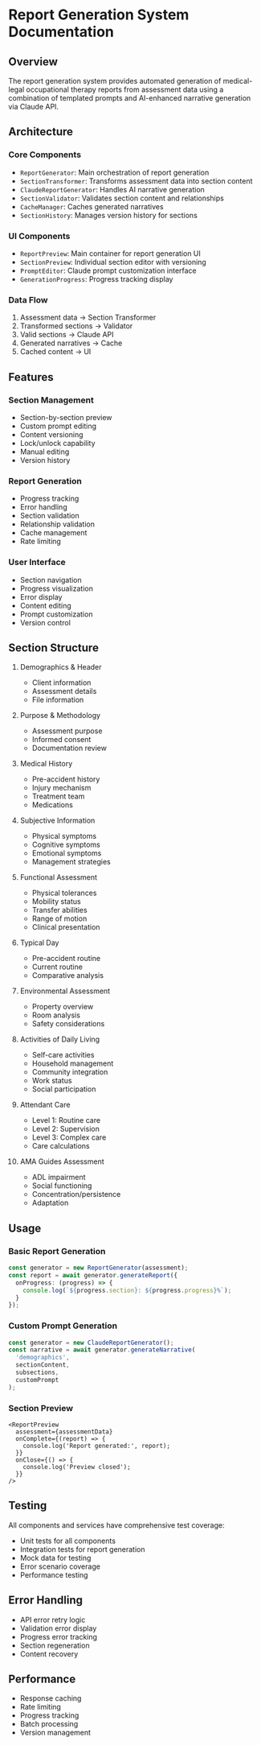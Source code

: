 # Report Generation System Documentation

## Overview
The report generation system provides automated generation of medical-legal occupational therapy reports from assessment data using a combination of templated prompts and AI-enhanced narrative generation via Claude API.

## Architecture

### Core Components
- `ReportGenerator`: Main orchestration of report generation
- `SectionTransformer`: Transforms assessment data into section content
- `ClaudeReportGenerator`: Handles AI narrative generation
- `SectionValidator`: Validates section content and relationships
- `CacheManager`: Caches generated narratives
- `SectionHistory`: Manages version history for sections

### UI Components
- `ReportPreview`: Main container for report generation UI
- `SectionPreview`: Individual section editor with versioning
- `PromptEditor`: Claude prompt customization interface
- `GenerationProgress`: Progress tracking display

### Data Flow
1. Assessment data → Section Transformer
2. Transformed sections → Validator
3. Valid sections → Claude API
4. Generated narratives → Cache
5. Cached content → UI

## Features

### Section Management
- Section-by-section preview
- Custom prompt editing
- Content versioning
- Lock/unlock capability
- Manual editing
- Version history

### Report Generation
- Progress tracking
- Error handling
- Section validation
- Relationship validation
- Cache management
- Rate limiting

### User Interface
- Section navigation
- Progress visualization
- Error display
- Content editing
- Prompt customization
- Version control

## Section Structure
1. Demographics & Header
   - Client information
   - Assessment details
   - File information

2. Purpose & Methodology
   - Assessment purpose
   - Informed consent
   - Documentation review

3. Medical History
   - Pre-accident history
   - Injury mechanism
   - Treatment team
   - Medications

4. Subjective Information
   - Physical symptoms
   - Cognitive symptoms
   - Emotional symptoms
   - Management strategies

5. Functional Assessment
   - Physical tolerances
   - Mobility status
   - Transfer abilities
   - Range of motion
   - Clinical presentation

6. Typical Day
   - Pre-accident routine
   - Current routine
   - Comparative analysis

7. Environmental Assessment
   - Property overview
   - Room analysis
   - Safety considerations

8. Activities of Daily Living
   - Self-care activities
   - Household management
   - Community integration
   - Work status
   - Social participation

9. Attendant Care
   - Level 1: Routine care
   - Level 2: Supervision
   - Level 3: Complex care
   - Care calculations

10. AMA Guides Assessment
    - ADL impairment
    - Social functioning
    - Concentration/persistence
    - Adaptation

## Usage

### Basic Report Generation
```typescript
const generator = new ReportGenerator(assessment);
const report = await generator.generateReport({
  onProgress: (progress) => {
    console.log(`${progress.section}: ${progress.progress}%`);
  }
});
```

### Custom Prompt Generation
```typescript
const generator = new ClaudeReportGenerator();
const narrative = await generator.generateNarrative(
  'demographics',
  sectionContent,
  subsections,
  customPrompt
);
```

### Section Preview
```tsx
<ReportPreview
  assessment={assessmentData}
  onComplete={(report) => {
    console.log('Report generated:', report);
  }}
  onClose={() => {
    console.log('Preview closed');
  }}
/>
```

## Testing
All components and services have comprehensive test coverage:
- Unit tests for all components
- Integration tests for report generation
- Mock data for testing
- Error scenario coverage
- Performance testing

## Error Handling
- API error retry logic
- Validation error display
- Progress error tracking
- Section regeneration
- Content recovery

## Performance
- Response caching
- Rate limiting
- Progress tracking
- Batch processing
- Version management